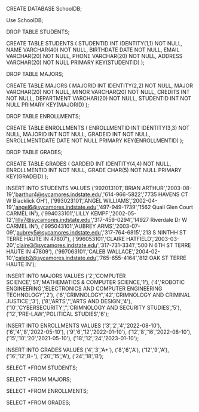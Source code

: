 CREATE DATABASE SchoolDB;

Use SchoolDB;

DROP TABLE STUDENTS;

CREATE TABLE STUDENTS (
    STUDENTID INT IDENTITY(1,1) NOT NULL,
	NAME VARCHAR(40) NOT NULL,
	BIRTHDATE DATE NOT NULL,
	EMAIL VARCHAR(20) NOT NULL,
	PHONE VARCHAR(20) NOT NULL,
	ADDRESS VARCHAR(20) NOT NULL
	PRIMARY KEY(STUDENTID)
);

DROP TABLE MAJORS;

CREATE TABLE MAJORS (
    MAJORID INT IDENTITY(2,2) NOT NULL,
	MAJOR VARCHAR(20) NOT NULL,
	MINOR VARCHAR(20) NOT NULL,
	CREDITS INT NOT NULL,
	DEPARTMENT VARCHAR(20) NOT NULL,
	STUDENTID INT NOT NULL
	PRIMARY KEY(MAJORID)
);

DROP TABLE ENROLLMENTS;

CREATE TABLE ENROLLMENTS (
    ENROLLMENTID INT IDENTITY(3,3) NOT NULL,
	MAJORID INT NOT NULL,
	GRADEID INT NOT NULL,
	ENROLLMENTDATE DATE NOT NULL
	PRIMARY KEY(ENROLLMENTID)
);

DROP TABLE GRADES;

CREATE TABLE GRADES (
    GARDEID INT IDENTITY(4,4) NOT NULL,
	ENROLLMENTID INT NOT NULL,
	GRADE CHAR(5) NOT NULL
	PRIMARY KEY(GRADEID)
);

INSERT INTO STUDENTS VALUES
('992013101','BRIAN ARTHUR','2003-08-19','barthur4@sycamores.indstate.edu','614-966-5822','7735 HAVENS CT W Blacklick OH'),
('993023101','ANGEL WILLIAMS','2002-04-19','angel6@sycamores.indstate.edu','497-949-1739','1562 Quail Glen Court CARMEL IN'),
('994033101','LILLY KEMPF','2002-05-12','lilly7@sycamores.indstate.edu','317-459-0294','14927 Riverdale Dr W CARMEL IN'),
('995043101','AUBREY ARMS','2003-07-09','aubrey5@sycamores.indstate.edu','317-764-6815','213 S NINTHH ST TERRE HAUTE IN 47807'),
('996053101','CLAIRE HATFIELD','2003-03-20','claire3@sycamores.indstate.edu','317-731-3341','500 N 6TH ST TERRE HAUTE IN 47809'),
('997063101','CALEB WALLACE','2004-02-10','caleb2@sycamores.indstate.edu','765-655-4164','812 OAK ST TERRE HAUTE IN');

INSERT INTO MAJORS VALUES
('2','COMPUTER SCIENCE','51','MATHEMATICS & COMPUTER SCIENCE,'1'),
('4','ROBOTIC ENGINEERING','ELECTRONICS AND COMPUTER ENGINEERING TECHNOLOGY','2'),
('6','CRIMNOLOGY','42','CRIMNOLOGY AND CRIMINAL JUSTICE','3'),
('8','ARTS','','ARTS AND DESIGN','4'),
('10','CYBERSECURITY','','CRIMNOLOGY AND SECURITY STUDIES','5'),
('12','PRE-LAW','POLITICAL STUDIES','6');

INSERT INTO ENROLLMENTS VALUES
('3','2','4','2022-08-10'),
('6','4','8','2022-05-10'),
('9','6','12','2022-01-10'),
('12','8','16','2022-08-10'),
('15','10','20','2021-05-10'),
('18','12','24','2023-01-10');

INSERT INTO GRADES VALUES
('4','3','A+'),
('8','6','A'),
('12','9','A'),
('16','12',B+'),
('20','15','A'),
('24','18','B');

SELECT *FROM STUDENTS;

SELECT *FROM MAJORS;

SELECT *FROM ENROLLMENTS;

SELECT *FROM GRADES;
